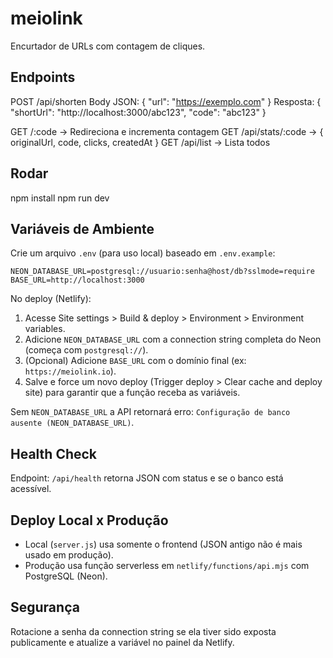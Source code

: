 # meiolink

Encurtador de URLs com contagem de cliques.

## Endpoints

POST /api/shorten
Body JSON: { "url": "https://exemplo.com" }
Resposta: { "shortUrl": "http://localhost:3000/abc123", "code": "abc123" }

GET /:code -> Redireciona e incrementa contagem
GET /api/stats/:code -> { originalUrl, code, clicks, createdAt }
GET /api/list -> Lista todos

## Rodar
npm install
npm run dev

## Variáveis de Ambiente

Crie um arquivo `.env` (para uso local) baseado em `.env.example`:

```
NEON_DATABASE_URL=postgresql://usuario:senha@host/db?sslmode=require
BASE_URL=http://localhost:3000
```

No deploy (Netlify):
1. Acesse Site settings > Build & deploy > Environment > Environment variables.
2. Adicione `NEON_DATABASE_URL` com a connection string completa do Neon (começa com `postgresql://`).
3. (Opcional) Adicione `BASE_URL` com o domínio final (ex: `https://meiolink.io`).
4. Salve e force um novo deploy (Trigger deploy > Clear cache and deploy site) para garantir que a função receba as variáveis.

Sem `NEON_DATABASE_URL` a API retornará erro: `Configuração de banco ausente (NEON_DATABASE_URL)`.

## Health Check

Endpoint: `/api/health` retorna JSON com status e se o banco está acessível.

## Deploy Local x Produção

- Local (`server.js`) usa somente o frontend (JSON antigo não é mais usado em produção).
- Produção usa função serverless em `netlify/functions/api.mjs` com PostgreSQL (Neon).

## Segurança

Rotacione a senha da connection string se ela tiver sido exposta publicamente e atualize a variável no painel da Netlify.

